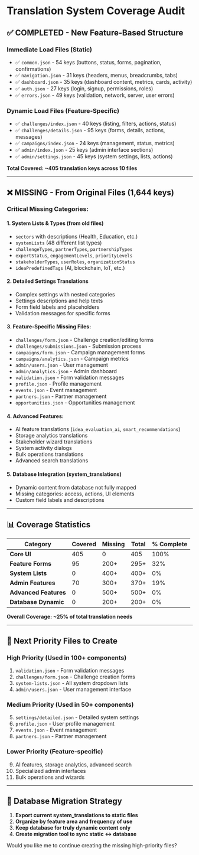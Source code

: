 # Translation System Coverage Audit

## ✅ **COMPLETED - New Feature-Based Structure**

### **Immediate Load Files (Static)**
- ✅ `common.json` - 54 keys (buttons, status, forms, pagination, confirmations)
- ✅ `navigation.json` - 31 keys (headers, menus, breadcrumbs, tabs)
- ✅ `dashboard.json` - 35 keys (dashboard content, metrics, cards, activity)
- ✅ `auth.json` - 27 keys (login, signup, permissions, roles)
- ✅ `errors.json` - 49 keys (validation, network, server, user errors)

### **Dynamic Load Files (Feature-Specific)**
- ✅ `challenges/index.json` - 40 keys (listing, filters, actions, status)
- ✅ `challenges/details.json` - 95 keys (forms, details, actions, messages)
- ✅ `campaigns/index.json` - 24 keys (management, status, metrics)
- ✅ `admin/index.json` - 25 keys (admin interface sections)
- ✅ `admin/settings.json` - 45 keys (system settings, lists, actions)

**Total Covered: ~405 translation keys across 10 files**

---

## ❌ **MISSING - From Original Files (1,644 keys)**

### **Critical Missing Categories:**

#### **1. System Lists & Types (from old files)**
- `sectors` with descriptions (Health, Education, etc.)
- `systemLists` (48 different list types)
- `challengeTypes`, `partnerTypes`, `partnershipTypes`
- `expertStatus`, `engagementLevels`, `priorityLevels`
- `stakeholderTypes`, `userRoles`, `organizationStatus`
- `ideaPredefinedTags` (AI, blockchain, IoT, etc.)

#### **2. Detailed Settings Translations**
- Complex settings with nested categories
- Settings descriptions and help texts
- Form field labels and placeholders
- Validation messages for specific forms

#### **3. Feature-Specific Missing Files:**
- `challenges/form.json` - Challenge creation/editing forms
- `challenges/submissions.json` - Submission process
- `campaigns/form.json` - Campaign management forms
- `campaigns/analytics.json` - Campaign metrics
- `admin/users.json` - User management
- `admin/analytics.json` - Admin dashboard
- `validation.json` - Form validation messages
- `profile.json` - Profile management
- `events.json` - Event management
- `partners.json` - Partner management
- `opportunities.json` - Opportunities management

#### **4. Advanced Features:**
- AI feature translations (`idea_evaluation_ai`, `smart_recommendations`)
- Storage analytics translations
- Stakeholder wizard translations
- System activity dialogs
- Bulk operations translations
- Advanced search translations

#### **5. Database Integration (system_translations)**
- Dynamic content from database not fully mapped
- Missing categories: access, actions, UI elements
- Custom field labels and descriptions

---

## 📊 **Coverage Statistics**

| Category | Covered | Missing | Total | % Complete |
|----------|---------|---------|-------|------------|
| **Core UI** | 405 | 0 | 405 | 100% |
| **Feature Forms** | 95 | 200+ | 295+ | 32% |
| **System Lists** | 0 | 400+ | 400+ | 0% |
| **Admin Features** | 70 | 300+ | 370+ | 19% |
| **Advanced Features** | 0 | 500+ | 500+ | 0% |
| **Database Dynamic** | 0 | 200+ | 200+ | 0% |

**Overall Coverage: ~25% of total translation needs**

---

## 🎯 **Next Priority Files to Create**

### **High Priority (Used in 100+ components)**
1. `validation.json` - Form validation messages
2. `challenges/form.json` - Challenge creation forms  
3. `system-lists.json` - All system dropdown lists
4. `admin/users.json` - User management interface

### **Medium Priority (Used in 50+ components)**
5. `settings/detailed.json` - Detailed system settings
6. `profile.json` - User profile management
7. `events.json` - Event management
8. `partners.json` - Partner management

### **Lower Priority (Feature-specific)**
9. AI features, storage analytics, advanced search
10. Specialized admin interfaces
11. Bulk operations and wizards

---

## 🔧 **Database Migration Strategy**

1. **Export current system_translations to static files**
2. **Organize by feature area and frequency of use**
3. **Keep database for truly dynamic content only**
4. **Create migration tool to sync static ↔ database**

Would you like me to continue creating the missing high-priority files?